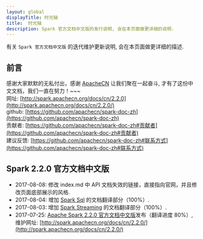 ```yaml
---
layout: global
displayTitle: 时光轴
title:  时光轴
description: Spark 官方文档中文版的发行说明, 会在本页面做更详细的说明.
---
```


有关 `Spark 官方文档中文版` 的迭代维护更新说明, 会在本页面做更详细的描述.

## 前言
感谢大家默默的无私付出，感谢 [ApacheCN](htttp://www.apachecn.org) 让我们聚在一起奋斗, 才有了这份中文文档，我们一直在努力！~~~  
网址: [http://spark.apachecn.org/docs/cn/2.2.0](http://spark.apachecn.org/docs/cn/2.2.0/)  
github: [https://github.com/apachecn/spark-doc-zh](https://github.com/apachecn/spark-doc-zh)  
贡献者: [https://github.com/apachecn/spark-doc-zh#贡献者](https://github.com/apachecn/spark-doc-zh#贡献者)  
建议反馈: [https://github.com/apachecn/spark-doc-zh#联系方式](https://github.com/apachecn/spark-doc-zh#联系方式)

## Spark 2.2.0 官方文档中文版

* 2017-08-08: 修改 index.md 中 API 文档失效的链接，直接指向官网，并且修改页面底部展示的风格.
* 2017-08-04: 增加 [Spark Sql](http://spark.apachecn.org/docs/cn/2.2.0/sql-programming-guide.html) 的文档翻译部分（100%）.
* 2017-08-03: 增加 [Spark Streaming](http://spark.apachecn.org/docs/cn/2.2.0/streaming-programming-guide.html) 的文档翻译部分（100%）.
* 2017-07-25: [Apache Spark 2.2.0 官方文档中文版](http://spark.apachecn.org/docs/cn/2.2.0/)发布（翻译进度 80%）, 维护网址: [http://spark.apachecn.org/docs/cn/2.2.0/](http://spark.apachecn.org/docs/cn/2.2.0/)
